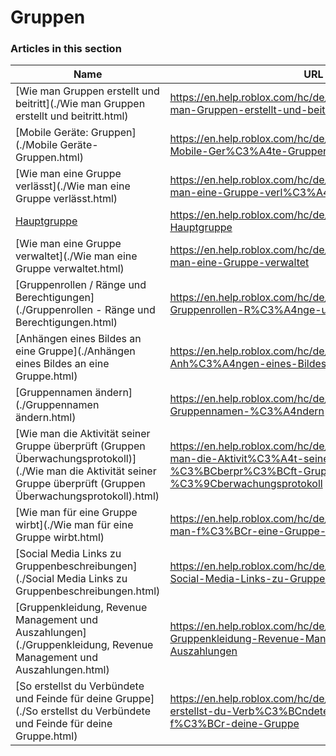# Gruppen  
### Articles in this section
Name|URL
-|-
[Wie man Gruppen erstellt und beitritt](./Wie man Gruppen erstellt und beitritt.html) |https://en.help.roblox.com/hc/de/articles/203313730-Wie-man-Gruppen-erstellt-und-beitritt
[Mobile Geräte: Gruppen](./Mobile Geräte- Gruppen.html) |https://en.help.roblox.com/hc/de/articles/203313490-Mobile-Ger%C3%A4te-Gruppen
[Wie man eine Gruppe verlässt](./Wie man eine Gruppe verlässt.html) |https://en.help.roblox.com/hc/de/articles/203313790-Wie-man-eine-Gruppe-verl%C3%A4sst
[Hauptgruppe](./Hauptgruppe.html) |https://en.help.roblox.com/hc/de/articles/203313740-Hauptgruppe
[Wie man eine Gruppe verwaltet](./Wie man eine Gruppe verwaltet.html) |https://en.help.roblox.com/hc/de/articles/203313810-Wie-man-eine-Gruppe-verwaltet
[Gruppenrollen / Ränge und Berechtigungen](./Gruppenrollen - Ränge und Berechtigungen.html) |https://en.help.roblox.com/hc/de/articles/203313770-Gruppenrollen-R%C3%A4nge-und-Berechtigungen
[Anhängen eines Bildes an eine Gruppe](./Anhängen eines Bildes an eine Gruppe.html) |https://en.help.roblox.com/hc/de/articles/203313800-Anh%C3%A4ngen-eines-Bildes-an-eine-Gruppe
[Gruppennamen ändern](./Gruppennamen ändern.html) |https://en.help.roblox.com/hc/de/articles/4414930974228-Gruppennamen-%C3%A4ndern
[Wie man die Aktivität seiner Gruppe überprüft (Gruppen Überwachungsprotokoll)](./Wie man die Aktivität seiner Gruppe überprüft (Gruppen Überwachungsprotokoll).html) |https://en.help.roblox.com/hc/de/articles/203313780-Wie-man-die-Aktivit%C3%A4t-seiner-Gruppe-%C3%BCberpr%C3%BCft-Gruppen-%C3%9Cberwachungsprotokoll
[Wie man für eine Gruppe wirbt](./Wie man für eine Gruppe wirbt.html) |https://en.help.roblox.com/hc/de/articles/203313820-Wie-man-f%C3%BCr-eine-Gruppe-wirbt
[Social Media Links zu Gruppenbeschreibungen](./Social Media Links zu Gruppenbeschreibungen.html) |https://en.help.roblox.com/hc/de/articles/360000910946-Social-Media-Links-zu-Gruppenbeschreibungen
[Gruppenkleidung, Revenue Management und Auszahlungen](./Gruppenkleidung, Revenue Management und Auszahlungen.html) |https://en.help.roblox.com/hc/de/articles/203313830-Gruppenkleidung-Revenue-Management-und-Auszahlungen
[So erstellst du Verbündete und Feinde für deine Gruppe](./So erstellst du Verbündete und Feinde für deine Gruppe.html) |https://en.help.roblox.com/hc/de/articles/203313750-So-erstellst-du-Verb%C3%BCndete-und-Feinde-f%C3%BCr-deine-Gruppe